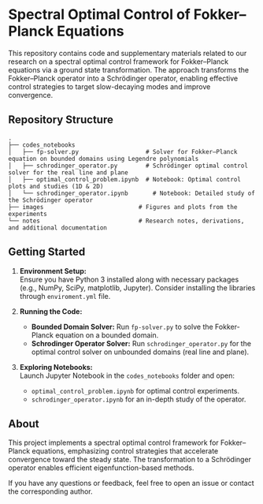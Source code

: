 # Spectral Optimal Control of Fokker–Planck Equations

This repository contains code and supplementary materials related to our research on a spectral optimal control framework for Fokker–Planck equations via a ground state transformation. The approach transforms the Fokker–Planck operator into a Schrödinger operator, enabling effective control strategies to target slow-decaying modes and improve convergence.

## Repository Structure

```
.
├── codes_notebooks
│   ├── fp-solver.py                   # Solver for Fokker–Planck equation on bounded domains using Legendre polynomials
│   ├── schrodinger_operator.py        # Schrödinger optimal control solver for the real line and plane
│   ├── optimal_control_problem.ipynb  # Notebook: Optimal control plots and studies (1D & 2D)
│   └── schrodinger_operator.ipynb       # Notebook: Detailed study of the Schrödinger operator
├── images                           # Figures and plots from the experiments
└── notes                            # Research notes, derivations, and additional documentation
```

## Getting Started

1. **Environment Setup:**  
   Ensure you have Python 3 installed along with necessary packages (e.g., NumPy, SciPy, matplotlib, Jupyter). 
   Consider installing the libraries through `enviroment.yml` file.

2. **Running the Code:**  
   - **Bounded Domain Solver:** Run `fp-solver.py` to solve the Fokker-Planck equation on a bounded domain.
   - **Schrodinger Operator Solver:** Run `schrodinger_operator.py` for the optimal control solver on unbounded domains (real line and plane).

3. **Exploring Notebooks:**  
   Launch Jupyter Notebook in the `codes_notebooks` folder and open:
   - `optimal_control_problem.ipynb` for optimal control experiments.
   - `schrodinger_operator.ipynb` for an in-depth study of the operator.

## About

This project implements a spectral optimal control framework for Fokker–Planck equations, emphasizing control strategies that accelerate convergence toward the steady state. The transformation to a Schrödinger operator enables efficient eigenfunction-based methods.

If you have any questions or feedback, feel free to open an issue or contact the corresponding author.